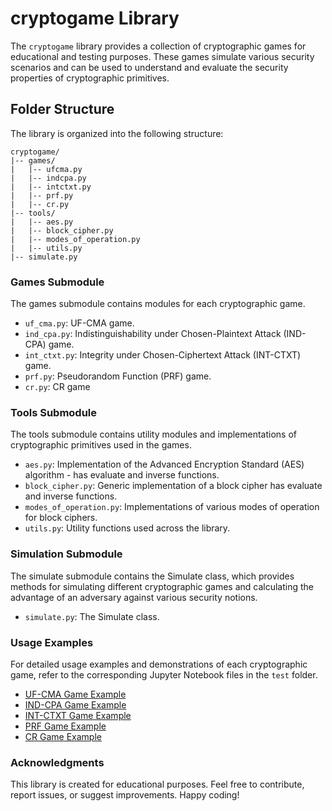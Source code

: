 # cryptogame Library

The `cryptogame` library provides a collection of cryptographic games for educational and testing purposes. These games simulate various security scenarios and can be used to understand and evaluate the security properties of cryptographic primitives.

## Folder Structure

The library is organized into the following structure:

```plaintext
cryptogame/
|-- games/
|   |-- ufcma.py
|   |-- indcpa.py
|   |-- intctxt.py
|   |-- prf.py
|   |-- cr.py
|-- tools/
|   |-- aes.py
|   |-- block_cipher.py
|   |-- modes_of_operation.py
|   |-- utils.py
|-- simulate.py
```

### Games Submodule

The games submodule contains modules for each cryptographic game.

- `uf_cma.py`: UF-CMA game.
- `ind_cpa.py`: Indistinguishability under Chosen-Plaintext Attack (IND-CPA) game.
- `int_ctxt.py`: Integrity under Chosen-Ciphertext Attack (INT-CTXT) game.
- `prf.py`: Pseudorandom Function (PRF) game.
- `cr.py`: CR game

### Tools Submodule

The tools submodule contains utility modules and implementations of cryptographic primitives used in the games.

- `aes.py`: Implementation of the Advanced Encryption Standard (AES) algorithm - has evaluate and inverse functions. 
- `block_cipher.py`: Generic implementation of a block cipher has evaluate and inverse functions. 
- `modes_of_operation.py`: Implementations of various modes of operation for block ciphers.
- `utils.py`: Utility functions used across the library.

### Simulation Submodule

The simulate submodule contains the Simulate class, which provides methods for simulating different cryptographic games and calculating the advantage of an adversary against various security notions.

- `simulate.py`: The Simulate class.


### Usage Examples

For detailed usage examples and demonstrations of each cryptographic game, refer to the corresponding Jupyter Notebook files in the `test` folder.

- [UF-CMA Game Example](/RLO/mac.ipynb)
- [IND-CPA Game Example](/RLO/indcpa.ipynb)
- [INT-CTXT Game Example](/RLO/intctxt.ipynb)
- [PRF Game Example](/RLO/prf.ipynb)
- [CR Game Example](/RLO/hash.ipynb)

### Acknowledgments

This library is created for educational purposes. Feel free to contribute, report issues, or suggest improvements. Happy coding!

